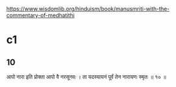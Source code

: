 https://www.wisdomlib.org/hinduism/book/manusmriti-with-the-commentary-of-medhatithi

# c1

## 10

आपो नारा इति प्रोक्ता आपो वै नरसूनवः ।
ता यदस्यायनं पूर्वं तेन नारायणः स्मृतः ॥ १० ॥
